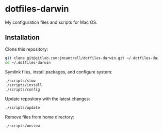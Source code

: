 # dotfiles-darwin

My configuration files and scripts for Mac OS.

## Installation

Clone this repository:

```sh
git clone git@gitlab.com:jmcantrell/dotfiles-darwin.git ~/.dotfiles-darwin
cd ~/.dotfiles-darwin
```

Symlink files, install packages, and configure system:

```sh
./scripts/stow
./scripts/install
./scripts/config
```

Update repository with the latest changes:

```sh
./scripts/update
```

Remove files from home directory:

```sh
./scripts/unstow
```
